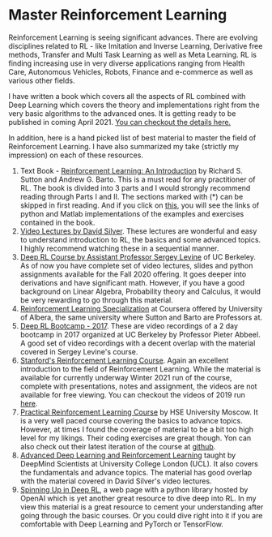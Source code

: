 # Master Reinforcement Learning

Reinforcement Learning is seeing significant advances. There are evolving disciplines related to RL - like Imitation and Inverse Learning, Derivative free methods, Transfer and Multi Task Learning as well as Meta Learning. RL is finding increasing use in very diverse applications ranging from Health Care, Autonomous Vehicles, Robots, Finance and e-commerce as well as various other fields. 

I have written a book which covers all the aspects of RL combined with Deep Learning which covers the theory and implementations right from the very basic algorithms to the advanced ones. It is getting ready to be published in coming April 2021. [You can checkout the details here.](https://www.apress.com/gp/book/9781484268087)


In addition, here is a hand picked list of best material to master the field of Reinforcement Learning. I have also summarized my take (strictly my impression) on each of these resources.


1. Text Book - [Reinforcement Learning: An Introduction](http://incompleteideas.net/book/the-book.html) by Richard S. Sutton and Andrew G. Barto. This is a must read for any practitioner of RL. The book is divided into 3 parts and I would strongly recommend reading through Parts I and II. The sections marked with (*) can be skipped in first reading. And if you click on [this](http://incompleteideas.net/book/code/code2nd.html), you will see the links of python and Matlab implementations of the examples and exercises contained in the book.
2. [Video Lectures by David Silver](https://www.davidsilver.uk/teaching/). These lectures are wonderful and easy to understand introduction to RL, the basics and some advanced topics. I highly recommend watching these in a sequential manner.
3. [Deep RL Course by Assistant Professor Sergey Levine](http://rail.eecs.berkeley.edu/deeprlcourse/) of UC Berkeley. As of now you have complete set of video lectures, slides and python assignments available for the Fall 2020 offering. It goes deeper into derivations and have significant math. However, if you have a good background on Linear Algebra, Probability theory and Calculus, it would be very rewarding to go through this material.
4.  [Reinforcement Learning Specialization](https://www.coursera.org/specializations/reinforcement-learning) at Coursera offered by University of Albera, the same university where Sutton and Barto are Professors at. 
5.  [Deep RL Bootcamp - 2017](https://sites.google.com/view/deep-rl-bootcamp/lectures). These are video recordings of a 2 day bootcamp in 2017 organized at UC Berkeley by Professor Pieter Abbeel. A good set of video recordings with a decent overlap with the material covered in Sergey Levine's course.
6.  [Stanford's Reinforcement Learning Course](https://web.stanford.edu/class/cs234/). Again an excellent introduction to the field of Reinforcement Learning. While the material is available for currently underway Winter 2021 run of the course, complete with presentations, notes and assignment, the videos are not available for free viewing. You can checkout the videos of 2019 run [here](https://www.youtube.com/watch?v=FgzM3zpZ55o).
7.  [Practical Reinforcement Learning Course](https://www.coursera.org/learn/practical-rl) by HSE University Moscow. It is a very well paced course covering the basics to advance topics. However, at times I found the coverage of material to be a bit too high level for my likings. Their coding exercises are great though. Yon can also check out their latest iteration of the course at [github](https://github.com/yandexdataschool/Practical_RL).
8.  [Advanced Deep Learning and Reinforcement Learning](https://deepmind.com/learning-resources/reinforcement-learning-lectures-series-2018) taught by DeepMind Scientists at University College London (UCL). It also covers the fundamentals and advance topics. The material has good overlap with the material covered in David Silver's video lectures. 
9.  [Spinning Up in Deep RL](https://spinningup.openai.com/), a web page with a python library hosted by OpenAI which is yet another great resource to dive deep into RL. In my view this material is a great resource to cement your understanding after going through the basic courses. Or you could dive right into it if you are comfortable with Deep Learning and PyTorch or TensorFlow. 
